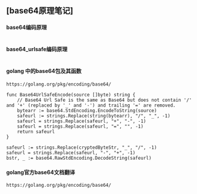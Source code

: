 ## [base64原理笔记]
#### base64编码原理
```
```

#### base64_urlsafe编码原理
```
```

#### golang 中的base64包及其函数
```
https://golang.org/pkg/encoding/base64/

```


```
func Base64UrlSafeEncode(source []byte) string {
    // Base64 Url Safe is the same as Base64 but does not contain '/' and '+' (replaced by '_' and '-') and trailing '=' are removed.
    bytearr := base64.StdEncoding.EncodeToString(source)
    safeurl := strings.Replace(string(bytearr), "/", "_", -1)
    safeurl = strings.Replace(safeurl, "+", "-", -1)
    safeurl = strings.Replace(safeurl, "=", "", -1)
    return safeurl
}
```


```
safeurl := strings.Replace(cryptedByteStr, "_", "/", -1)
safeurl = strings.Replace(safeurl, "-", "+", -1)
bstr, _ := base64.RawStdEncoding.DecodeString(safeurl)
```

#### golang官方base64文档翻译
```
https://golang.org/pkg/encoding/base64/
```



